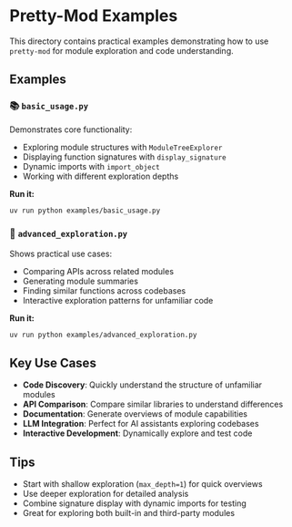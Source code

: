 # Pretty-Mod Examples

This directory contains practical examples demonstrating how to use `pretty-mod` for module exploration and code understanding.

## Examples

### 📚 `basic_usage.py`
Demonstrates core functionality:
- Exploring module structures with `ModuleTreeExplorer`
- Displaying function signatures with `display_signature`
- Dynamic imports with `import_object`
- Working with different exploration depths

**Run it:**
```bash
uv run python examples/basic_usage.py
```

### 🚀 `advanced_exploration.py`
Shows practical use cases:
- Comparing APIs across related modules
- Generating module summaries
- Finding similar functions across codebases
- Interactive exploration patterns for unfamiliar code

**Run it:**
```bash
uv run python examples/advanced_exploration.py
```

## Key Use Cases

- **Code Discovery**: Quickly understand the structure of unfamiliar modules
- **API Comparison**: Compare similar libraries to understand differences
- **Documentation**: Generate overviews of module capabilities
- **LLM Integration**: Perfect for AI assistants exploring codebases
- **Interactive Development**: Dynamically explore and test code

## Tips

- Start with shallow exploration (`max_depth=1`) for quick overviews
- Use deeper exploration for detailed analysis
- Combine signature display with dynamic imports for testing
- Great for exploring both built-in and third-party modules 